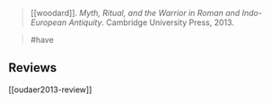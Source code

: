 > [[woodard]]. *Myth, Ritual, and the Warrior in Roman and Indo-European Antiquity*. Cambridge University Press, 2013.

> #have 

## Reviews
[[oudaer2013-review]]
